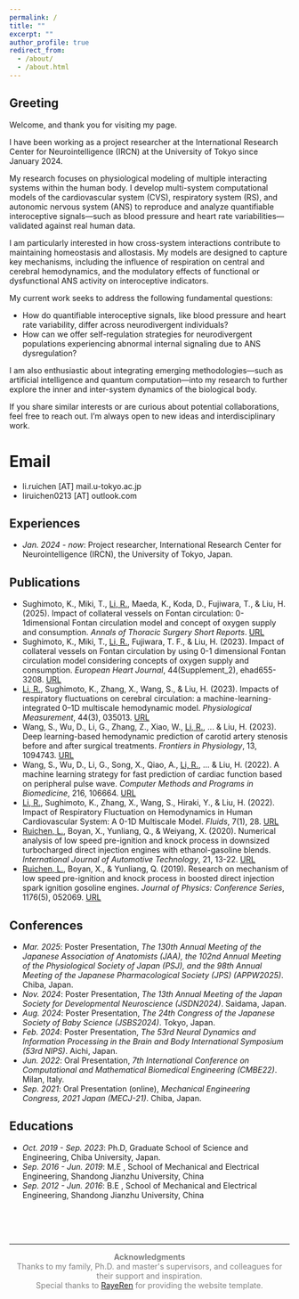```yaml
---
permalink: /
title: ""
excerpt: ""
author_profile: true
redirect_from: 
  - /about/
  - /about.html
---
```


<span id="Greeting"></span>
## Greeting
Welcome, and thank you for visiting my page.

I have been working as a project researcher at the International Research Center for Neurointelligence (IRCN) at the University of Tokyo since January 2024.

My research focuses on physiological modeling of multiple interacting systems within the human body. I develop multi-system computational models of the cardiovascular system (CVS), respiratory system (RS), and autonomic nervous system (ANS) to reproduce and analyze quantifiable interoceptive signals—such as blood pressure and heart rate variabilities—validated against real human data.

I am particularly interested in how cross-system interactions contribute to maintaining homeostasis and allostasis. My models are designed to capture key mechanisms, including the influence of respiration on central and cerebral hemodynamics, and the modulatory effects of functional or dysfunctional ANS activity on interoceptive indicators.

My current work seeks to address the following fundamental questions: 
- How do quantifiable interoceptive signals, like blood pressure and heart rate variability, differ across neurodivergent individuals?
- How can we offer self-regulation strategies for neurodivergent populations experiencing abnormal internal signaling due to ANS dysregulation?

I am also enthusiastic about integrating emerging methodologies—such as artificial intelligence and quantum computation—into my research to further explore the inner and inter-system dynamics of the biological body.

If you share similar interests or are curious about potential collaborations, feel free to reach out. I’m always open to new ideas and interdisciplinary work.

# Email
- li.ruichen [AT] mail.u-tokyo.ac.jp
- liruichen0213 [AT] outlook.com

<span id="-Experiences"></span>
## Experiences 
- *Jan. 2024 - now*: Project researcher, International Research Center for Neurointelligence (IRCN), the University of Tokyo, Japan.

<span id="-Publications"></span>
## Publications 
- Sughimoto, K., Miki, T., <u>Li, R.</u>, Maeda, K., Koda, D., Fujiwara, T., & Liu, H. (2025). Impact of collateral vessels on Fontan circulation: 0-1dimensional Fontan circulation model and concept of oxygen supply and consumption. *Annals of Thoracic Surgery Short Reports*. [URL](https://www.sciencedirect.com/science/article/pii/S2772993125000105)
- Sughimoto, K., Miki, T., <u>Li, R.</u>, Fujiwara, T. F., & Liu, H. (2023). Impact of collateral vessels on Fontan circulation by using 0-1 dimensional Fontan circulation model considering concepts of oxygen supply and consumption. *European Heart Journal*, 44(Supplement_2), ehad655-3208. [URL](https://academic.oup.com/eurheartj/article/44/Supplement_2/ehad655.3208/7391489)
- <u>Li, R.</u>, Sughimoto, K., Zhang, X., Wang, S., & Liu, H. (2023). Impacts of respiratory fluctuations on cerebral circulation: a machine-learning-integrated 0–1D multiscale hemodynamic model. *Physiological Measurement*, 44(3), 035013. [URL](https://iopscience.iop.org/article/10.1088/1361-6579/acc3d7/meta)
- Wang, S., Wu, D., Li, G., Zhang, Z., Xiao, W., <u>Li, R.</u>, ... & Liu, H. (2023). Deep learning-based hemodynamic prediction of carotid artery stenosis before and after surgical treatments. *Frontiers in Physiology*, 13, 1094743. [URL](https://www.frontiersin.org/journals/physiology/articles/10.3389/fphys.2022.1094743/full)
- Wang, S., Wu, D., Li, G., Song, X., Qiao, A., <u>Li, R.</u>, ... & Liu, H. (2022). A machine learning strategy for fast prediction of cardiac function based on peripheral pulse wave. *Computer Methods and Programs in Biomedicine*, 216, 106664. [URL](https://www.sciencedirect.com/science/article/abs/pii/S0169260722000499)
- <u>Li, R.</u>, Sughimoto, K., Zhang, X., Wang, S., Hiraki, Y., & Liu, H. (2022). Impact of Respiratory Fluctuation on Hemodynamics in Human Cardiovascular System: A 0-1D Multiscale Model. *Fluids*, 7(1), 28. [URL](https://www.mdpi.com/2311-5521/7/1/28)
- <u>Ruichen, L.</u>, Boyan, X., Yunliang, Q., & Weiyang, X. (2020). Numerical analysis of low speed pre-ignition and knock process in downsized turbocharged direct injection engines with ethanol-gasoline blends. *International Journal of Automotive Technology*, 21, 13-22. [URL](https://link.springer.com/article/10.1007/s12239-020-0002-2)
- <u>Ruichen, L.</u>, Boyan, X., & Yunliang, Q. (2019). Research on mechanism of low speed pre-ignition and knock process in boosted direct injection spark ignition gosoline engines. *Journal of Physics: Conference Series*, 1176(5), 052069. [URL](https://iopscience.iop.org/article/10.1088/1742-6596/1176/5/052069/meta)

<span id="-Conferences"></span>
## Conferences
- *Mar. 2025*: Poster Presentation, *The 130th Annual Meeting of the Japanese Association of Anatomists (JAA), the 102nd Annual Meeting of the Physiological Society of Japan (PSJ), and the 98th Annual Meeting of the Japanese Pharmacological Society (JPS) (APPW2025)*. Chiba, Japan.
- *Nov. 2024*: Poster Presentation, *The 13th Annual Meeting of the Japan Society for Developmental Neuroscience (JSDN2024)*. Saidama, Japan.
- *Aug. 2024*: Poster Presentation, *The 24th Congress of the Japanese Society of Baby Science (JSBS2024)*. Tokyo, Japan.
- *Feb. 2024*: Poster Presentation, *The 53rd Neural Dynamics and Information Processing in the Brain and Body International Symposium (53rd NIPS)*. Aichi, Japan.
- *Jun. 2022*: Oral Presentation, *7th International Conference on Computational and Mathematical Biomedical Engineering (CMBE22)*. Milan, Italy.
- *Sep. 2021*: Oral Presentation (online), *Mechanical Engineering Congress, 2021 Japan (MECJ-21)*. Chiba, Japan.

<span id="-Educations"></span>
## Educations
- *Oct. 2019 - Sep. 2023*: Ph.D, Graduate School of Science and Engineering, Chiba University, Japan.
- *Sep. 2016 - Jun. 2019*: M.E , School of Mechanical and Electrical Engineering, Shandong Jianzhu University, China
- *Sep. 2012 - Jun. 2016*: B.E , School of Mechanical and Electrical Engineering, Shandong Jianzhu University, China
<br>
<br>
<br>


<hr />

<p style="font-size: 14px; color: gray; text-align: center;">
  <strong>Acknowledgments</strong><br>
  Thanks to my family, Ph.D. and master's supervisors, and colleagues for their support and inspiration.<br>
  Special thanks to <a href="https://github.com/RayeRen/acad-homepage.github.io?tab=readme-ov-file" target="_blank">RayeRen</a> for providing the website template.<br>
  <br>
</p>
